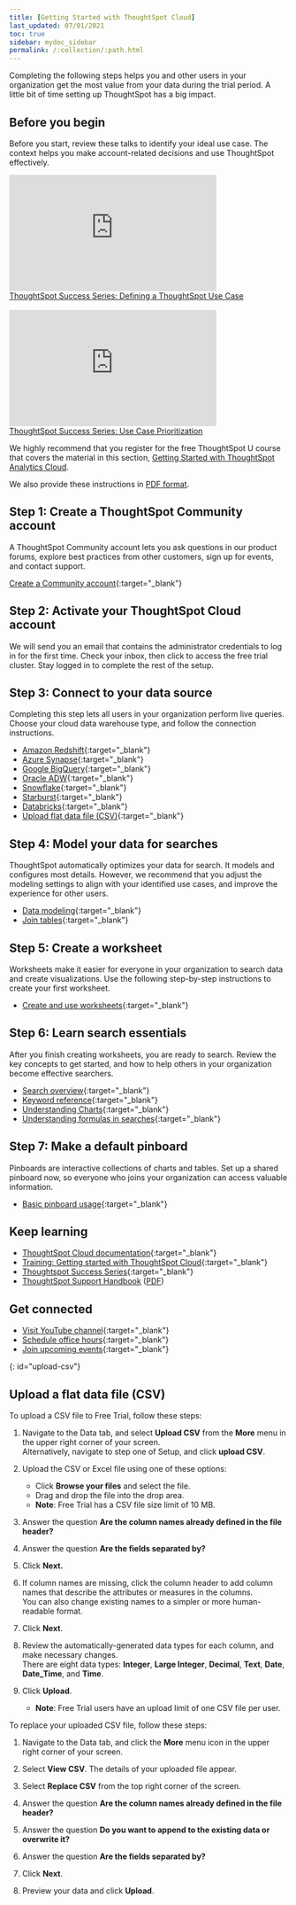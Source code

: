 ```yaml
---
title: [Getting Started with ThoughtSpot Cloud]
last_updated: 07/01/2021
toc: true
sidebar: mydoc_sidebar
permalink: /:collection/:path.html
---
```


Completing the following steps helps you and other users in your organization get the most value from your data during the trial period. A little bit of time setting up ThoughtSpot has a big impact.

## Before you begin

Before you start, review these talks to identify your ideal use case. The context helps you make account-related decisions and use ThoughtSpot effectively.

<div><iframe width="375" height="210" src="https://www.youtube.com/embed/_HqB__xe3bo" title="YouTube video player" frameborder="0" allow="accelerometer; autoplay; clipboard-write; encrypted-media; gyroscope; picture-in-picture" allowfullscreen></iframe><br />
<a href="https://youtu.be/_HqB__xe3bo" target="_blank">ThoughtSpot Success Series: Defining a ThoughtSpot Use Case</a>
</div>
<br/>
<div><iframe width="375" height="210" src="https://www.youtube.com/embed/W5dwAmLSwT0" title="YouTube video player" frameborder="0" allow="accelerometer; autoplay; clipboard-write; encrypted-media; gyroscope; picture-in-picture" allowfullscreen></iframe><br />
<a href="https://youtu.be/W5dwAmLSwT0"  target="_blank">ThoughtSpot Success Series: Use Case Prioritization</a>
</div>

We highly recommend that you register for the free ThoughtSpot U course that covers the material in this section, [Getting Started with ThoughtSpot Analytics Cloud](https://training.thoughtspot.com/getting-started-with-thoughtspot-cloud).

We also provide these instructions in <a href="{{ site.baseurl }}/downloads/ts-cloud-free-trial-get-started.pdf" download>PDF format</a>.

## Step 1: Create a ThoughtSpot Community account

A ThoughtSpot Community account lets you ask questions in our product forums, explore best practices from other customers, sign up for events, and contact support.

[Create a Community account](https://community.thoughtspot.com/customers/s/login/SelfRegister){:target="_blank"}

## Step 2: Activate your ThoughtSpot Cloud account

We will send you an email that contains the administrator credentials to log in for the first time. Check your inbox, then click to access the free trial cluster. Stay logged in to complete the rest of the setup.

## Step 3: Connect to your data source
Completing this step lets all users in your organization perform live queries. Choose your cloud data warehouse type, and follow the connection instructions.
- [Amazon Redshift]({{site.baseurl}}/admin/ts-cloud/ts-cloud-embrace-redshift.html){:target="_blank"}
- [Azure Synapse]({{site.baseurl}}/admin/ts-cloud/ts-cloud-embrace-synapse.html){:target="_blank"}
- [Google BigQuery]({{site.baseurl}}/admin/ts-cloud/ts-cloud-embrace-gbq.html){:target="_blank"}
- [Oracle ADW]({{site.baseurl}}/admin/ts-cloud/ts-cloud-embrace-adw.html){:target="_blank"}
- [Snowflake]({{site.baseurl}}/admin/ts-cloud/ts-cloud-embrace-snowflake.html){:target="_blank"}
- [Starburst]({{site.baseurl}}/admin/ts-cloud/ts-cloud-embrace-starburst.html){:target="_blank"}
- [Databricks]({{site.baseurl}}/admin/ts-cloud/ts-cloud-embrace-databricks.html){:target="_blank"}
- [Upload flat data file (CSV)]({{site.baseurl}}/release/ts-cloud-getting-started-free-trial.html#upload-csv){:target="_blank"}

## Step 4: Model your data for searches

ThoughtSpot automatically optimizes your data for search. It models and configures most details. However, we recommend that you adjust the modeling settings to align with your identified use cases, and improve the experience for other users.

- [Data modeling]({{site.baseurl}}/admin/data-modeling/about-data-modeling-intro.html){:target="_blank"}
- [Join tables]({{site.baseurl}}/admin/ts-cloud/tables-join.html){:target="_blank"}

## Step 5: Create a worksheet

Worksheets make it easier for everyone in your organization to search data and create visualizations. Use the following step-by-step instructions to create your first worksheet.

- [Create and use worksheets]({{site.baseurl}}/admin/worksheets/about-worksheets.html){:target="_blank"}

## Step 6: Learn search essentials

After you finish creating worksheets, you are ready to search. Review the key concepts to get started, and how to help others in your organization become effective searchers.

- [Search overview]({{site.baseurl}}/end-user/search/search-overview.html){:target="_blank"}
- [Keyword reference]({{site.baseurl}}/reference/keywords.html){:target="_blank"}
- [Understanding Charts]({{site.baseurl}}/end-user/search/about-charts.html){:target="_blank"}
- [Understanding formulas in searches]({{site.baseurl}}/complex-search/add-formula-to-search.html){:target="_blank"}

## Step 7: Make a default pinboard

Pinboards are interactive collections of charts and tables. Set up a shared pinboard now, so everyone who joins your organization can access valuable information.

- [Basic pinboard usage]({{site.baseurl}}/end-user/pinboards/about-pinboards.html){:target="_blank"}

## Keep learning

- [ThoughtSpot Cloud documentation](cloud-docs.thoughtspot.com){:target="_blank"}
- [Training: Getting started with ThoughtSpot Cloud](https://training.thoughtspot.com/page/getting-started-with-thoughtspot-cloud){:target="_blank"}
- [Thoughtspot Success Series](https://youtu.be/EYHa8Ck3tdw){:target="_blank"}
- [ThoughtSpot Support Handbook]({{site.baseurl}}/admin/ts-cloud/ts-cloud-support-handbook.html) (<a href="{{ site.baseurl }}/downloads/support-handbook.pdf" download>PDF</a>)

## Get connected

- [Visit YouTube channel](https://www.youtube.com/thoughtspot){:target="_blank"}
- [Schedule office hours](https://thoughtspotcs-officehours.youcanbook.me/){:target="_blank"}
- [Join upcoming events](https://groups.thoughtspot.com/events/#/list){:target="_blank"}

{: id="upload-csv"}
## Upload a flat data file (CSV)

To upload a CSV file to Free Trial, follow these steps:

1. Navigate to the Data tab, and select **Upload CSV** from the **More** menu in the upper right corner of your screen. <br />
Alternatively, navigate to step one of Setup, and click **upload CSV**.

2. Upload the CSV or Excel file using one of these options:

   - Click **Browse your files** and select the file.
   - Drag and drop the file into the drop area.
   - **Note**: Free Trial has a CSV file size limit of 10 MB.

3. Answer the question **Are the column names already defined in the file header?**

4. Answer the question **Are the fields separated by?**

5. Click **Next.**

6. If column names are missing, click the column header to add column names that describe the attributes or measures in the columns.<br />
You can also change existing names to a simpler or more human-readable format.

7. Click **Next**.

8. Review the automatically-generated data types for each column, and make necessary changes. <br /> There are eight data types: **Integer**, **Large Integer**, **Decimal**, **Text**, **Date**, **Date_Time**, and **Time**.

9. Click **Upload**.

   - **Note**: Free Trial users have an upload limit of one CSV file per user.

To replace your uploaded CSV file, follow these steps:

1. Navigate to the Data tab, and click the **More** menu icon in the upper right corner of your screen.

2. Select **View CSV**. The details of your uploaded file appear.

3. Select **Replace CSV** from the top right corner of the screen.

3. Answer the question **Are the column names already defined in the file header?**

4. Answer the question **Do you want to append to the existing data or overwrite it?**<br />

4. Answer the question **Are the fields separated by?**

5. Click **Next**.

6. Preview your data and click **Upload**.
